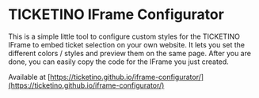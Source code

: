 # TICKETINO IFrame Configurator

This is a simple little tool to configure custom styles for the TICKETINO IFrame to embed ticket selection on your own website. It lets you set the different colors / styles and preview them on the same page. After you are done, you can easily copy the code for the IFrame you just created.

Available at [https://ticketino.github.io/iframe-configurator/](https://ticketino.github.io/iframe-configurator/)